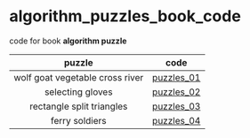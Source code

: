 # algorithm_puzzles_book_code

code for book **algorithm puzzle**

|puzzle|code|
|:-:|:-:|
|wolf goat vegetable cross river| [puzzles_01](https://github.com/zhuliquan/algorithm_puzzles_book_code/blob/master/algorithm_puzzles/puzzles_001_wolf_goat_vegetable_cross_river/README.md) |
|selecting gloves| [puzzles_02](github.com/zhuliquan/algorithm_puzzles_book_code/blob/master/algorithm_puzzles/puzzles_002_selecting_gloves/README.md) |
|rectangle split triangles | [puzzles_03](https://github.com/zhuliquan/algorithm_puzzles_book_code/blob/master/algorithm_puzzles/puzzles_003_rectangle_split_triangle/README.md) |
|ferry soldiers|[puzzles_04](https://github.com/zhuliquan/algorithm_puzzles_book_code/blob/master/algorithm_puzzles/puzzles_004_ferry_soldiers/README.md)|
